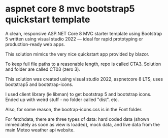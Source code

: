 # aspnet core 8 mvc bootstrap5 quickstart template

A clean, responsive ASP.NET Core 8 MVC starter template using Bootstrap 5 written using visual studio 2022 — ideal for rapid prototyping or production-ready web apps.

This solution mimics the very nice quickstart app provided by blazor.

To keep full file paths to a reasonable length, repo is called CTA3. Solution and folder are called CT03 (zero 3).

This solution was created using visual studio 2022, aspnetcore 8 LTS, uses bootstrap5 and bootstrap-icons.

I used client library (ie libman) to get bootstrap 5 and bootstrap icons. Ended up with weird stuff - no folder called "dist". etc.

Also, for some reason, the bootrap-icons.css is in the Font folder.

For fetchdata, there are three types of data: hard coded data (shown immediately as soon as view is loaded), mock data, and live data from the main Meteo weather api website.




